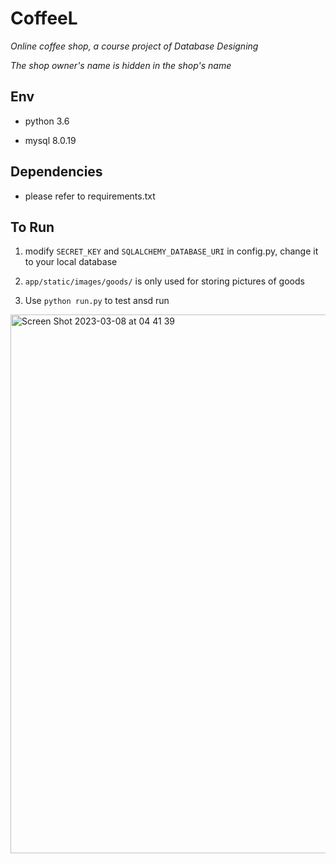 # CoffeeL

*Online coffee shop, a course project of Database Designing*

*The shop owner's name is hidden in the shop's name*

## Env

- python 3.6

- mysql 8.0.19

## Dependencies

- please refer to requirements.txt

## To Run

1. modify `SECRET_KEY` and `SQLALCHEMY_DATABASE_URI` in config.py, change it to your local database

2. `app/static/images/goods/` is only used for storing pictures of goods 

3. Use `python run.py` to test ansd run

<img width="862" alt="Screen Shot 2023-03-08 at 04 41 39" src="https://user-images.githubusercontent.com/39370847/223716017-7b602915-97bd-4575-9cae-4228791452ef.png">
